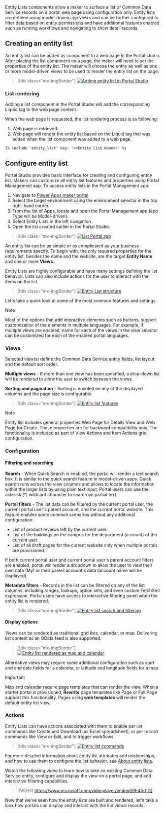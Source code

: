Entity Lists components allow a maker to surface a list of Common Data Service records on a portal web page using configuration only. Entity lists are defined using model-driven app views and can be further configured to filter data based on entity permissions and have additional features enabled such as running workflows and navigating to show detail records. 

## Creating an entity list 

An entity list can be added as component to a web page in the Portal studio.  After placing the list component on a page, the maker will need to set the properties of the entity list.  The maker will choose the entity as well as one or more model-driven views to be used to render the entity list on the page.

> [!div class="mx-imgBorder"]
> [![Adding entity list in Portal Studio](../media/2-entity-list-portal-studio-ss.png)](../media/2-entity-list-portal-studio-ss.png#lightbox)

### List rendering

Adding a list component in the Portal Studio will add the corresponding Liquid tag to the web page content.

When the web page is requested, the list rendering process is as following:

1. Web page is retrieved.
1. Web page will render the entity list based on the Liquid tag that was added when the list component was added to a web page.

```twig
{% include 'entity_list' key: '<<Entity List Name>>' %}
```

## Configure entity list

Portal Studio provides basic interface for creating and configuring entity list. Makers can customize all entity list features and properties using Portal Management app. To access entity lists in the Portal Management app:

1. Navigate to [Power Apps maker portal](https://make.powerapps.com/?azure-portal=true).
1. Select the target environment using the environment selector in the top right-hand corner.
1. From the list of Apps, locate and open the Portal Management app (app Type will be Model-driven).
1. Select Entity Lists in the left navigation.
1. Open the list created earlier in the Portal Studio.

> [!div class="mx-imgBorder"]
> [![List Portal app](../media/2-list-portal-app-ssm.png)](../media/2-list-portal-app-ssm.png#lightbox)

An entity list can be as simple or as complicated as your business requirements specify. To begin with, the only required properties for the entity list, besides the name and the website, are the target **Entity Name** and one or more **Views**. 

Entity Lists are highly configurable and have many settings defining the list behavior. Lists can also include actions for the user to interact with the items on the list.

> [!div class="mx-imgBorder"]
> [![Entity List structure](../media/2-entity-list-overview-c.png)](../media/2-entity-list-overview-c.png#lightbox)

Let's take a quick look at some of the most common features and settings. 

> [!NOTE]
> Most of the options that add interactive elements such as buttons, support customization of the elements in multiple languages. For example, if multiple views are enabled, name for each of the views in the view selector can be customized for each of the enabled portal languages.

### Views

Selected view(s) define the Common Data Service entity fields, list layout, and the default sort order. 

**Multiple views** - If more than one view has been specified, a drop-down list will be rendered to allow the user to switch between the views. 

**Sorting and pagination** - Sorting is enabled on any of the displayed columns and the page size is configurable.

> [!div class="mx-imgBorder"]
> [![Entity list features](../media/2-entity-list-features-ssm.png)](../media/2-entity-list-features-ssm.png#lightbox)

> [!NOTE]
> Entity list includes general properties Web Page for Details View and Web Page for Create. These properties are for backward compatibility only. The functionality is included as part of View Actions and Item Actions grid configuration.

### Configuration

#### Filtering and searching

**Search** - When Quick Search is enabled, the portal will render a text search box. It is similar to the quick search feature in model-driven apps. Quick search runs across the view columns and allows to locate the information within the larger lists by using plain text input. Portal users can use the asterisk (*) wildcard character to search on partial text.

**Portal filters** - The list data can be filtered by the current portal user, the current portal user's parent account, and the current portal website. This feature enables some common scenarios without any additional configuration:

- List of product reviews left by the current user.
- List of the buildings on the campus for the department (account) of the current user.
- List of all draft pages for the current website only when multiple portals are provisioned. 

If both current portal user and current portal user's parent account filters are enabled, portal will render a dropdown to allow the user to view their own data (My) or their parent account's data (account name will be displayed).

**Metadata filters** - Records in the list can be filtered on any of the list columns, including ranges, lookups, option sets, and even custom FetchXml expression. Portal users have access to interactive filtering panel when the entity list is rendered.

> [!div class="mx-imgBorder"]
> [![Entity list search and filtering](../media/2-entity-list-features-filtering-ssm.png)](../media/2-entity-list-features-filtering-ssm.png#lightbox)

#### Display options

Views can be rendered as traditional grid lists, calendar, or map. Delivering list content as an OData feed is also supported. 

> [!div class="mx-imgBorder"]
> [![Entity list rendered as map and calendar](../media/2-entity-list-map-calendar-ss.png)](../media/2-entity-list-map-calendar-ss.png#lightbox)

Alternative views may require some additional configuration such as start and end date fields for a calendar, or latitude and longitude fields for a map.

> [!IMPORTANT]
> Map and calendar require page templates that can render the view. When a starter portal is provisioned, **Rewrite** page templates like Page or Full Page support this functionality.  Pages using **web templates** will render the default entity list view.

### Actions

Entity Lists can have actions associated with them to enable per list commands like Create and Download (as Excel spreadsheet), or per record commands like View or Edit, and to trigger workflows.

> [!div class="mx-imgBorder"]
> [![Entity list commands](../media/2-entity-list-features-commands-ssm.png)](../media/2-entity-list-features-commands-ssm.png#lightbox)

For more detailed information about entity list attributes and relationships, and how to use them to configure the list behavior, see [About entity lists](https://docs.microsoft.com/powerapps/maker/portals/configure/entity-lists/?azure-portal=true).

Watch the following video to learn how to take an existing Common Data Service entity, configure and display the view on a portal page, and add interactive filtering capabilities.

> [!VIDEO https://www.microsoft.com/videoplayer/embed/RE4ArhG]

Now that we've seen how the entity lists are built and rendered, let's take a look how portals can display and interact with the individual records.

